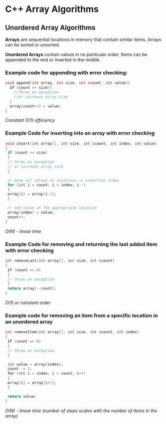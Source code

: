 # C++ Array Algorithms

## Unordered Array Algorithms

**Arrays** are sequential locations in memory that contain similar items. Arrays can be sorted or unsorted.

**Unordered Arrays** contain values in no particular order. Items can be appended to the end or inserted in the middle.

### Example code for appending with error checking:

```c++
void append(int array, int size, int &count, int value){
  if (count >= size){
    //Throw an exception
    //or increase array size
  }
  array[count++] = value;
}
```

_Constant O(1) efficiency_

### Example Code for inserting into an array with error checking

```c++
void insert(int array[], int size, int &count, int index, int value)
{
 if (count >= size)
 {
 // throw an exception
 // or increase array size
 }

 // move all values at locations >= insertion index
 for (int i = count; i > index; i--)
 {
 array[i] = array[i-1];
 }

 // add value at the appropriate location
 array[index] = value;
 count++;
}
```

_O(N) - linear time_

### Example Code for removing and returning the last added item with error checking

```c++
int removeLast(int array[], int size, int &count)
{
 if (count == 0)
 {
 // throw an exception
 }
 return array[--count];
}
```

_O(1) or constant order_

### Example code for removing an item from a specific location in an unordered array

```c++
int removeItem(int array[], int size, int &count, int index)
{
 if (count == 0)
 {
 // throw an exception
 }

 int value = array[index];
 count -= 1;
 for (int i = index; i < count; i++)
 {
 array[i] = array[i+1];
 }

 return value;
}
```

_O(N) - linear time (number of steps scales with the number of items in the array)_
